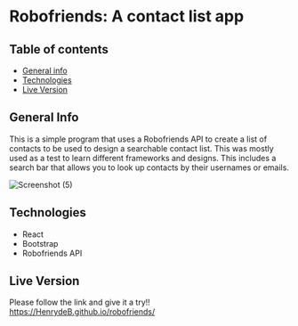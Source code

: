 # Robofriends: A contact list app

## Table of contents
* [General info](#general-info)
* [Technologies](#technologies)
* [Live Version](#live-version)


## General Info
This is a simple program that uses a Robofriends API to create a list of contacts to be used to design a searchable contact list. This was mostly used as a test to learn different frameworks and designs. This includes a search bar that allows you to look up contacts by their usernames or emails.

![Screenshot (5)](https://user-images.githubusercontent.com/69326962/113357220-3ea63200-9309-11eb-92be-06ed85e95150.png)

## Technologies

* React
* Bootstrap
* Robofriends API

## Live Version
Please follow the link and give it a try!!
https://HenrydeB.github.io/robofriends/

